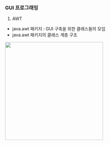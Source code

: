 ### GUI 프로그래밍
1. AWT
* java.awt 패키지 : GUI 구축을 위한 클래스들의 모임
* java.awt 패키지의 클래스 계층 구조

<img src="images/awt.png" width="320"/>
